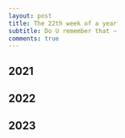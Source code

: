 ```yaml
---
layout: post
title: The 22th week of a year
subtitle: Do U remember that ~
comments: true
---
```





## 2021


## 2022


## 2023





